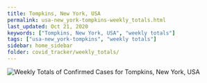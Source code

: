 ```yaml
---
title: Tompkins, New York, USA
permalink: usa-new_york-tompkins-weekly_totals.html
last_updated: Oct 21, 2020
keywords: ["Tompkins, New York, USA", "weekly totals"]
tags: ["usa-new_york-tompkins", "weekly totals"]
sidebar: home_sidebar
folder: covid_tracker/weekly_totals/
---
```


![Weekly Totals of Confirmed Cases for Tompkins, New York, USA](images/graphs/usa-new_york-tompkins-weekly_totals_graph.png)
